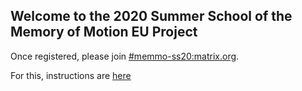 ## Welcome to the 2020 Summer School of the Memory of Motion EU Project

Once registered, please join [#memmo-ss20:matrix.org](https://matrix.to/#/#memmo-ss20:matrix.org).

For this, instructions are [here](/matrix)
